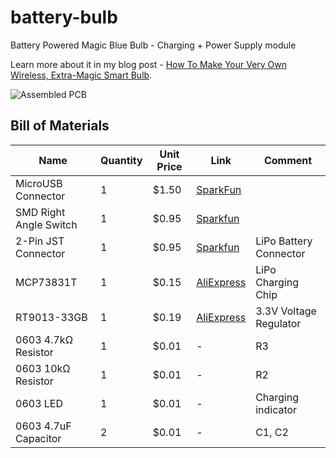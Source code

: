 # battery-bulb

Battery Powered Magic Blue Bulb - Charging + Power Supply module

Learn more about it in my blog post - [How To Make Your Very Own Wireless, Extra-Magic Smart Bulb](https://medium.com/@urish/how-to-make-your-very-own-wireless-extra-magic-smart-bulb-bb40b4e3a726).

![Assembled PCB](https://cdn-images-1.medium.com/max/800/1*CuC-2DO55WOBuMfLo1Ed4w.png)

## Bill of Materials

| Name | Quantity | Unit Price | Link | Comment |
|-------------------------------------|----------|-------|---------------------------------------------------------------------------------------------------------------------------------------------------------------------|--------------------|
| MicroUSB Connector | 1 | $1.50 | [SparkFun](https://www.sparkfun.com/products/8533) |  |
| SMD Right Angle Switch | 1 | $0.95 | [Sparkfun](https://www.sparkfun.com/products/10860) |  |
| 2-Pin JST Connector | 1 | $0.95 | [Sparkfun](https://www.sparkfun.com/products/9914) | LiPo Battery Connector |
| MCP73831T | 1 | $0.15 | [AliExpress](https://www.aliexpress.com/item/10PCS-MCP73831T-2ACI-OT-SOT23-5-MCP73831T-2ACI-SOT-MCP73831T-MCP73831-SMD-free-shipping/32714249253.html) | LiPo Charging Chip  |
| RT9013-33GB | 1 | $0.19 | [AliExpress](https://www.aliexpress.com/item/RT9013-33GB-RT9013-33PB-3-3V-SOT23-5-imports-Original-New-NFTXKJ/32467674180.html) | 3.3V Voltage Regulator |
| 0603 4.7kΩ Resistor | 1 | $0.01 | - | R3 |
| 0603 10kΩ Resistor | 1 | $0.01 | - |  R2 |
| 0603 LED | 1 | $0.01 | -  | Charging indicator |
| 0603 4.7uF Capacitor | 2 | $0.01 | - | C1, C2

